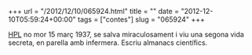+++
url = "/2012/12/10/065924.html"
title = ""
date = "2012-12-10T05:59:24+00:00"
tags = ["contes"]
slug = "065924"
+++

[HPL](http://en.wikipedia.org/wiki/H._P._Lovecraft) no mor 15 març 1937, se salva miraculosament i viu una segona vida secreta, en parella amb infermera. Escriu almanacs científics.
